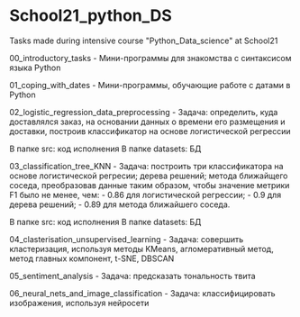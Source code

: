 # School21_python_DS
Tasks made during intensive course "Python_Data_science" at School21

00_introductory_tasks - Мини-программы для знакомства с синтаксисом языка Python

01_coping_with_dates - Мини-программы, обучающие работе с датами в Python

02_logistic_regression_data_preprocessing - Задача: определить, куда доставлялся заказ, на основании данных о времени его размещения и доставки, построив классификатор на основе логистической регрессии

В папке src: код исполнения
В папке datasets: БД

03_classification_tree_KNN - Задача: построить три классификатора на основе логистической регресии; дерева решений; метода ближайщего соседа, преобразовав данные таким образом, чтобы значение метрики F1 было не менее, чем:
                  - 0.86 для логистической регрессии;
                  - 0.9 для дерева решений;
                  - 0.89 для метода ближайшего соседа.
                  
В папке src: код исполнения
В папке datasets: БД

04_clasterisation_unsupervised_learning - Задача: совершить кластеризация, используя методы KMeans, агломеративный метод, метод главных компонент, t-SNE, DBSCAN

05_sentiment_analysis - Задача: предсказать тональность твита

06_neural_nets_and_image_classification - Задача: классифицировать изображения, используя нейросети
